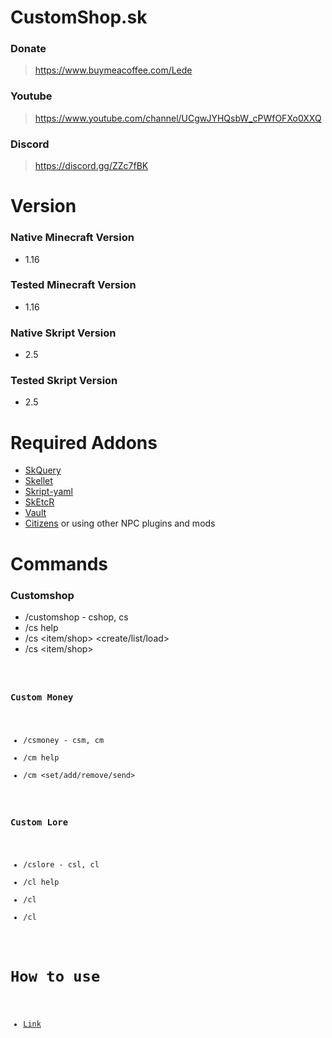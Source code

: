 # CustomShop.sk

### Donate
> https://www.buymeacoffee.com/Lede


### Youtube
> https://www.youtube.com/channel/UCgwJYHQsbW_cPWfOFXo0XXQ


### Discord
> https://discord.gg/ZZc7fBK

# Version

### Native Minecraft Version
- 1.16

### Tested Minecraft Version
- 1.16

### Native Skript Version
- 2.5

### Tested Skript Version
- 2.5

# Required Addons

- [SkQuery](https://www.spigotmc.org/resources/skquery-1-9-1-16.36631/)
- [Skellet](https://www.spigotmc.org/resources/skript-java-addon-skellett.34361/)
- [Skript-yaml](https://www.spigotmc.org/resources/skript-yaml.49829/)
- [SkEtcR](https://www.spigotmc.org/resources/skript-addon-sketcr.83787/)
- [Vault](https://www.spigotmc.org/resources/vault.34315/)
- [Citizens](https://www.spigotmc.org/resources/citizens.13811/) or using other NPC plugins and mods

# Commands

### Customshop
- /customshop - cshop, cs
- /cs help
- /cs <item/shop> <create/list/load>
- /cs <item/shop> <delete> <code>

### Custom Money
- /csmoney - csm, cm
- /cm help
- /cm <set/add/remove/send> <player> <money>

### Custom Lore
- /cslore - csl, cl
- /cl help
- /cl <name> <string>
- /cl <lore> <string> <line>
  
# How to use
- [Link](https://cafe.naver.com/minecraftgame/1778030)
  
